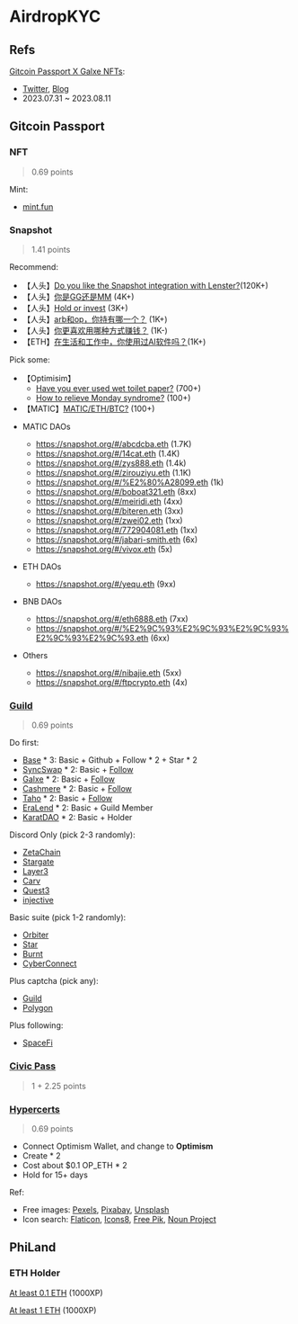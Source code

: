 # AirdropKYC

## Refs

[Gitcoin Passport X Galxe NFTs](https://galxe.com/gitcoinpassport/campaign/GCdiRU7XDM): 
- [Twitter](https://twitter.com/Galxe/status/1684599885826580480?s=20), [Blog](https://www.gitcoin.co/blog/gitcoin-passport-galxe)
- 2023.07.31 ~ 2023.08.11

## Gitcoin Passport
### NFT
> 0.69 points

Mint:
- [mint.fun](https://mint.fun/feed/free?chain=ethereum)

### Snapshot
> 1.41 points

Recommend:
- 【人头】[Do you like the Snapshot integration with Lenster?](https://snapshot.org/#/yoginth.eth/proposal/0x9287c40edcd68c362c7c4139fe3489bbaaa27cf4de68be5c218a82d0f252e718)(120K+)
- 【人头】[你是GG还是MM](https://snapshot.org/#/20244202.eth/proposal/0xeefda5d0ab0da5f4f34574c53774f14790c57f58dbd2b98641688b35213563e8) (4K+)
- 【人头】[Hold or invest](https://snapshot.org/#/gm365.eth/proposal/0x880a8c335fceba59120bbd6b2cc0c9627282e083158d84d98ed94f54bb0b1e88) (3K+)
- 【人头】[arb和op，你持有哪一个？](https://snapshot.org/#/ens86.eth/proposal/0xddc6d8479a6fd7d113459ee523c495e0d975cbd4f74fc1a88621f4143841c342) (1K+)
- 【人头】[你更喜欢用哪种方式赚钱？](https://snapshot.org/#/ens86.eth/proposal/0xbe2d0a08489efefabe65c768587a81f411ac06987a0ae5028263002c607c56ea) (1K-)
- 【ETH】[在生活和工作中，你使用过AI软件吗？](https://snapshot.org/#/0x88188.eth/proposal/0xcd0875b8963b2ad566468adf027cab4966139731ceedf0603c45dbd2223e7654)(1K+)

Pick some:
- 【Optimisim】
  * [Have you ever used wet toilet paper?](https://snapshot.org/#/zksync00.eth/proposal/0x0a0d4e8be2c795acb0ae22de332c7deb8f17800264ff4769bff39beede04065d) (700+)
  * [How to relieve Monday syndrome?](https://snapshot.org/#/zksync00.eth/proposal/0x5e69d35953fee23f1ac7d5fb18a22f33b401d9bc2cbff055642d4e4923951259) (100+)
- 【MATIC】[MATIC/ETH/BTC?](https://snapshot.org/#/meiridi.eth/proposal/0x3a2fb0220da2b5f295bd23ef8cc13c8104eddefd6430039c8e684dc66c7287b0) (100+)

* MATIC DAOs
  * https://snapshot.org/#/abcdcba.eth (1.7K)
  * https://snapshot.org/#/14cat.eth (1.4K)
  * https://snapshot.org/#/zys888.eth (1.4k)
  * https://snapshot.org/#/zirouziyu.eth (1.1K)
  * https://snapshot.org/#/%E2%80%A28099.eth (1k)
  * https://snapshot.org/#/boboat321.eth (8xx)
  * https://snapshot.org/#/meiridi.eth (4xx)
  * https://snapshot.org/#/biteren.eth (3xx)
  * https://snapshot.org/#/zwei02.eth (1xx)
  * https://snapshot.org/#/772904081.eth (1xx)
  * https://snapshot.org/#/jabari-smith.eth (6x)
  * https://snapshot.org/#/vivox.eth (5x)

* ETH DAOs
  * https://snapshot.org/#/yequ.eth (9xx)

* BNB DAOs
  * https://snapshot.org/#/eth6888.eth (7xx)
  * https://snapshot.org/#/%E2%9C%93%E2%9C%93%E2%9C%93%E2%9C%93%E2%9C%93.eth (6xx)

* Others
  * https://snapshot.org/#/nibajie.eth (5xx)
  * https://snapshot.org/#/ftpcrypto.eth (4x)


### [Guild](https://guild.xyz/explorer)
> 0.69 points

Do first:
- [Base](https://guild.xyz/buildonbase) * 3: Basic + Github + Follow * 2 + Star * 2
- [SyncSwap](https://guild.xyz/syncswap) * 2: Basic + [Follow](https://twitter.com/syncswap)
- [Galxe](https://guild.xyz/galxe) * 2: Basic + [Follow](https://twitter.com/galxe)
- [Cashmere](https://guild.xyz/cashmerelabs) * 2: Basic + [Follow](https://twitter.com/CashmereLabs)
- [Taho](https://guild.xyz/taho) * 2: Basic + [Follow](https://twitter.com/taho_xyz)
- [EraLend](https://guild.xyz/eralend) * 2: Basic + Guild Member
- [KaratDAO](https://guild.xyz/karatdao) * 2: Basic + Holder

Discord Only (pick 2-3 randomly):
- [ZetaChain](https://guild.xyz/zetachain)
- [Stargate](https://guild.xyz/stargate)
- [Layer3](https://guild.xyz/layer3)
- [Carv](https://guild.xyz/carv)
- [Quest3](https://guild.xyz/quest3)
- [injective](https://guild.xyz/injective)

Basic suite (pick 1-2 randomly):
- [Orbiter](https://guild.xyz/orbiter-finance)
- [Star](https://guild.xyz/starprotocol)
- [Burnt](https://guild.xyz/burnt)
- [CyberConnect](https://guild.xyz/cyberconnect)

Plus captcha (pick any):
- [Guild](https://guild.xyz/our-guild)
- [Polygon](https://guild.xyz/polygon)

Plus following:
- [SpaceFi](https://guild.xyz/spacefi)

### [Civic Pass](https://getpass.civic.com/status?chain=polygon)
> 1 + 2.25 points

### [Hypercerts](https://hypercerts.org/)
> 0.69 points 

- Connect Optimism Wallet, and change to **Optimism**
- Create * 2
- Cost about $0.1 OP_ETH * 2
- Hold for 15+ days

Ref:
- Free images: [Pexels](https://www.pexels.com), [Pixabay](https://pixabay.com/), [Unsplash](https://unsplash.com/)
- Icon search: [Flaticon](https://www.flaticon.com/), [Icons8](https://icons8.com/),  [Free Pik](https://www.freepik.com/icons), [Noun Project](https://thenounproject.com/)

## PhiLand

### ETH Holder
[At least 0.1 ETH](https://quest.philand.xyz/items/0x3D8C06e65ebf06A9d40F313a35353be06BD46038/100301) (1000XP)

[At least 1 ETH](https://quest.philand.xyz/items/0x3D8C06e65ebf06A9d40F313a35353be06BD46038/100302) (1000XP)